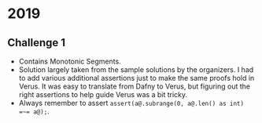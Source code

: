# 2019

## Challenge 1
- Contains Monotonic Segments.
- Solution largely taken from the sample solutions by the organizers. I had to add various additional assertions just to make the same proofs hold in Verus. It was easy to translate from Dafny to Verus, but figuring out the right assertions to help guide Verus was a bit tricky.
- Always remember to assert `assert(a@.subrange(0, a@.len() as int) =~= a@);`.
